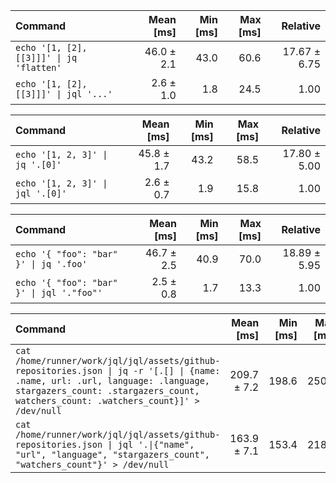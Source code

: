 | Command | Mean [ms] | Min [ms] | Max [ms] | Relative |
|:---|---:|---:|---:|---:|
| `echo '[1, [2], [[3]]]' \| jq 'flatten'` | 46.0 ± 2.1 | 43.0 | 60.6 | 17.67 ± 6.75 |
| `echo '[1, [2], [[3]]]' \| jql '...'` | 2.6 ± 1.0 | 1.8 | 24.5 | 1.00 |

| Command | Mean [ms] | Min [ms] | Max [ms] | Relative |
|:---|---:|---:|---:|---:|
| `echo '[1, 2, 3]' \| jq '.[0]'` | 45.8 ± 1.7 | 43.2 | 58.5 | 17.80 ± 5.00 |
| `echo '[1, 2, 3]' \| jql '.[0]'` | 2.6 ± 0.7 | 1.9 | 15.8 | 1.00 |

| Command | Mean [ms] | Min [ms] | Max [ms] | Relative |
|:---|---:|---:|---:|---:|
| `echo '{ "foo": "bar" }' \| jq '.foo'` | 46.7 ± 2.5 | 40.9 | 70.0 | 18.89 ± 5.95 |
| `echo '{ "foo": "bar" }' \| jql '."foo"'` | 2.5 ± 0.8 | 1.7 | 13.3 | 1.00 |

| Command | Mean [ms] | Min [ms] | Max [ms] | Relative |
|:---|---:|---:|---:|---:|
| `cat /home/runner/work/jql/jql/assets/github-repositories.json \| jq -r '[.[] \| {name: .name, url: .url, language: .language, stargazers_count: .stargazers_count, watchers_count: .watchers_count}]' > /dev/null` | 209.7 ± 7.2 | 198.6 | 250.8 | 1.28 ± 0.07 |
| `cat /home/runner/work/jql/jql/assets/github-repositories.json \| jql '.\|{"name", "url", "language", "stargazers_count", "watchers_count"}' > /dev/null` | 163.9 ± 7.1 | 153.4 | 218.0 | 1.00 |

